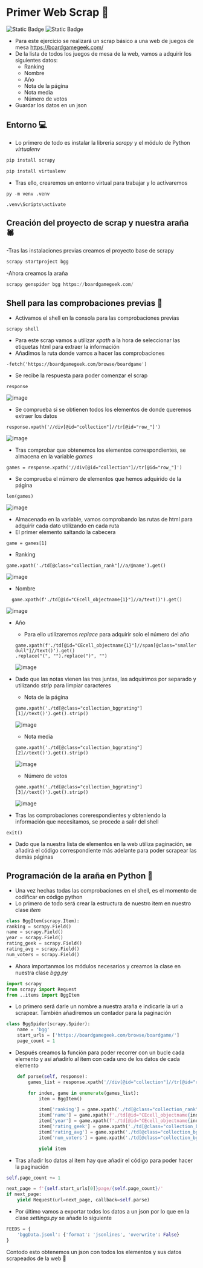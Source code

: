 # Primer Web Scrap 🤖
![Static Badge](https://img.shields.io/badge/Python-3.11.0-green)
![Static Badge](https://img.shields.io/badge/Scrapy-2.11.0-blue)

- Para este ejercicio se realizará un scrap básico a una web de juegos de mesa https://boardgamegeek.com/
- De la lista de todos los juegos de mesa de la web, vamos a adquirir los siguientes datos:
  - Ranking
  - Nombre
  - Año
  - Nota de la página
  - Nota media
  - Número de votos  
- Guardar los datos en un json

## Entorno 💻
- Lo primero de todo es instalar la librería *scrapy* y el módulo de Python *virtualenv*
```python
pip install scrapy

pip install virtualenv
```

- Tras ello, crearemos un entorno virtual para trabajar y lo activaremos
```
py -m venv .venv

.venv\Scripts\activate
```


## Creación del proyecto de scrap y nuestra araña 🕷️
-Tras las instalaciones previas creamos el proyecto base de scrapy
```python
scrapy startproject bgg
```

-Ahora creamos la araña
```python
scrapy genspider bgg https://boardgamegeek.com/
```


## Shell para las comprobaciones previas 🧰	
- Activamos el shell en la consola para las comprobaciones previas
```
scrapy shell
```
- Para este scrap vamos a utilizar *xpath* a la hora de seleccionar las etiquetas html para extraer la información
- Añadimos la ruta donde vamos a hacer las comprobaciones
```
-fetch('https://boardgamegeek.com/browse/boardgame')
```

- Se recibe la respuesta para poder comenzar el scrap
```
response
```
![image](https://github.com/vadillo86/Web-Scrap-/assets/7072809/ff6c6b22-62ff-4262-b690-487dc0e9d7b7)



- Se comprueba si se obtienen todos los elementos de donde queremos extraer los datos
```
response.xpath('//div[@id="collection"]//tr[@id="row_"]')
```
![image](https://github.com/vadillo86/Web-Scrap-/assets/7072809/b1dbc79c-f613-445b-b2fb-c6d6c54f39ad)



- Tras comprobar que obtenemos los elementos correspondientes, se almacena en la variable *games*
```
games = response.xpath('//div[@id="collection"]//tr[@id="row_"]')
```



- Se comprueba el número de elementos que hemos adquirido de la página
```
len(games)
```
![image](https://github.com/vadillo86/Web-Scrap-/assets/7072809/ff6353e3-e8c9-4cca-86e3-e647b08cb9c8)




- Almacenado en la variable, vamos comprobando las rutas de html para adquirir cada dato utilizando en cada ruta
- El primer elemento saltando la cabecera
```
game = games[1]
```
  - Ranking
  ```
  game.xpath('./td[@class="collection_rank"]//a/@name').get()
  ```
![image](https://github.com/vadillo86/Web-Scrap-/assets/7072809/8ae9993e-4b9e-4b10-9bff-4b34928168b7)




- Nombre
```
  game.xpath(f'./td[@id="CEcell_objectname{1}"]//a/text()').get() 
```
![image](https://github.com/vadillo86/Web-Scrap-/assets/7072809/9ee87e15-89c4-46d4-8276-e992f34fc7a6)





- Año
	- Para ello utilizaremos *replace* para adquirir solo el número del año 
	```
	game.xpath(f'./td[@id="CEcell_objectname{1}"]//span[@class="smallerfont dull"]//text()').get()
	.replace("(", "").replace(")", "")
	```
	![image](https://github.com/vadillo86/Web-Scrap-/assets/7072809/cfa80df1-6aef-4e29-8e93-29cb5a17a8e6)




- Dado que las notas vienen las tres juntas, las adquirimos por separado y utilizando *strip* para limpiar caracteres
	- Nota de la página
	```
	game.xpath('./td[@class="collection_bggrating"][1]//text()').get().strip()
	```
 	![image](https://github.com/vadillo86/Web-Scrap-/assets/7072809/32976bf9-c6ee-47fe-be55-c86f7c54a238)



	- Nota media
	```
	game.xpath('./td[@class="collection_bggrating"][2]//text()').get().strip()
	```
	![image](https://github.com/vadillo86/Web-Scrap-/assets/7072809/05f0036a-5664-4710-beb0-9b07125e8838)

 	
	
	- Número de votos
	```
	game.xpath('./td[@class="collection_bggrating"][3]//text()').get().strip()
	```
 	![image](https://github.com/vadillo86/Web-Scrap-/assets/7072809/1d5efba2-335f-42ea-980d-1aeb2e408a8a)




- Tras las comprobaciones corerespondientes y obteniendo la información que necesitamos, se procede a salir del shell
```
exit()
```
- Dado que la nuestra lista de elementos en la web utiliza paginación, se añadirá el código correspondiente
    más adelante para poder scrapear las demás páginas

  

## Programación de la araña en Python 🐍

- Una vez hechas todas las comprobaciones en el shell, es el momento de codificar en código python
- Lo primero de todo será crear la estructura de nuestro item en nuestro clase *item* 
```python
class BggItem(scrapy.Item):
ranking = scrapy.Field()
name = scrapy.Field()
year = scrapy.Field()
rating_geek = scrapy.Field()
rating_avg = scrapy.Field()
num_voters = scrapy.Field()

```

- Ahora importanmos los módulos necesarios y creamos la clase en nuestra clase *bgg.py*
```python
import scrapy
from scrapy import Request
from ..items import BggItem
```

- Lo primero será darle un nombre a nuestra araña e indicarle la url a scrapear.
	También añadiremos un contador para la paginación
```python
class BggSpider(scrapy.Spider):
    name = 'bgg'
    start_urls = ['https://boardgamegeek.com/browse/boardgame/']
    page_count = 1
```

- Después creamos la función para poder recorrer con un bucle cada elemento y así añadirlo al item con cada uno de los datos de cada elemento
```python
    def parse(self, response):
        games_list = response.xpath('//div[@id="collection"]//tr[@id="row_"]')

        for index, game in enumerate(games_list):
            item = BggItem()

            item['ranking'] = game.xpath('./td[@class="collection_rank"]//a/@name').get()
            item['name'] = game.xpath(f'./td[@id="CEcell_objectname{index + 1}"]//a/text()').get()
            item['year'] = game.xpath(f'./td[@id="CEcell_objectname{index + 1}"]//span[@class="smallerfont dull"]//text()').get().replace("(", "").replace(")", "")
            item['rating_geek'] = game.xpath('./td[@class="collection_bggrating"][1]//text()').get().strip()
            item['rating_avg'] = game.xpath('./td[@class="collection_bggrating"][2]//text()').get().strip()
            item['num_voters'] = game.xpath('./td[@class="collection_bggrating"][3]//text()').get().strip()

            yield item
```

- Tras añadir lso datos al item hay que añadir el código para poder hacer la paginación
```python
self.page_count += 1

next_page = f'{self.start_urls[0]}page/{self.page_count}/'
if next_page:
	yield Request(url=next_page, callback=self.parse)
```



- Por último vamos a exportar todos los datos a un json por lo que en la clase *settings.py* se añade lo siguiente
```python
FEEDS = {
    'bggData.jsonl': {'format': 'jsonlines', 'overwrite': False}
}
```

Contodo esto obtenemos un json con todos los elementos y sus datos scrapeados de la web 🥳
